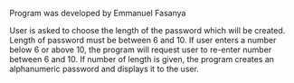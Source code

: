 Program was developed by Emmanuel Fasanya

User is asked to choose the length of the password which will be created. Length of password must be between 6 and 10. 
If user enters a number below 6 or above 10, the program will request user to re-enter number between 6 and 10.
If number of length is given, the program creates an alphanumeric password and displays it to the user.